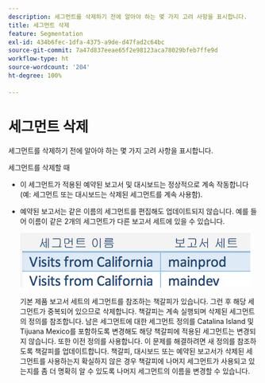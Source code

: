 ```yaml
---
description: 세그먼트를 삭제하기 전에 알아야 하는 몇 가지 고려 사항을 표시합니다.
title: 세그먼트 삭제
feature: Segmentation
exl-id: 434b6fec-1dfa-4375-a9de-d47fad2c64bc
source-git-commit: 7a47d837eeae65f2e98123aca78029bfeb7ffe9d
workflow-type: ht
source-wordcount: '204'
ht-degree: 100%

---
```


# 세그먼트 삭제

세그먼트를 삭제하기 전에 알아야 하는 몇 가지 고려 사항을 표시합니다.

세그먼트를 삭제할 때

* 이 세그먼트가 적용된 예약된 보고서 및 대시보드는 정상적으로 계속 작동합니다 (예: 세그먼트 또는 대시보드는 삭제된 세그먼트를 계속 사용함).
* 예약된 보고서는 같은 이름의 세그먼트를 편집해도 업데이트되지 않습니다. 예를 들어 이름이 같은 2개의 세그먼트가 다른 보고서 세트에 있을 수 있습니다.

  ![](assets/duplicate_seg_names.png)

  기본 제품 보고서 세트의 세그먼트를 참조하는 책갈피가 있습니다. 그런 후 해당 세그먼트가 중복되어 있으므로 삭제합니다. 책갈피는 계속 실행되며 삭제된 세그먼트의 정의를 참조합니다. 남은 세그먼트에 대한 세그먼트 정의를 Catalina Island 및 Tijuana Mexico를 포함하도록 변경해도 해당 책갈피에 적용된 세그먼트는 변경되지 않습니다. 또한 이전 정의를 사용합니다. 이 문제를 해결하려면 새 정의를 참조하도록 책갈피를 업데이트합니다. 책갈피, 대시보드 또는 예약된 보고서가 삭제된 세그먼트를 사용하는지 확실하지 않은 경우 책갈피에 나머지 세그먼트가 사용되고 있는지를 좀 더 명확히 알 수 있도록 나머지 세그먼트의 이름을 변경할 수 있습니다.
